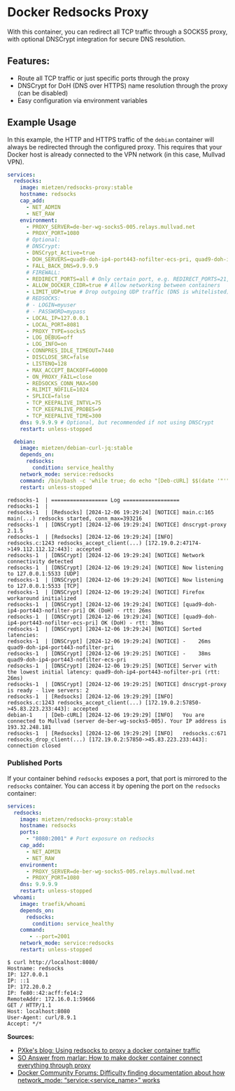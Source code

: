 # Docker Redsocks Proxy

With this container, you can redirect all TCP traffic through a SOCKS5 proxy, with optional DNSCrypt integration for secure DNS resolution.

## Features:

- Route all TCP traffic or just specific ports through the proxy
- DNSCrypt for DoH (DNS over HTTPS) name resolution through the proxy (can be disabled)
- Easy configuration via environment variables

## Example Usage

In this example, the HTTP and HTTPS traffic of the `debian` container will always be redirected through the configured proxy. This requires that your Docker host is already connected to the VPN network (in this case, Mullvad VPN).

```yaml
services:
  redsocks:
    image: mietzen/redsocks-proxy:stable
    hostname: redsocks
    cap_add:
      - NET_ADMIN
      - NET_RAW
    environment:
      - PROXY_SERVER=de-ber-wg-socks5-005.relays.mullvad.net
      - PROXY_PORT=1080
      # Optional:
      # DNSCrypt:
      - DNSCrypt_Active=true
      - DOH_SERVERS=quad9-doh-ip4-port443-nofilter-ecs-pri, quad9-doh-ip4-port443-nofilter-pri # Server-List: https://dnscrypt.info/public-servers/
      - FALL_BACK_DNS=9.9.9.9
      # FIREWALL:
      - REDIRECT_PORTS=all # Only certain port, e.g. REDIRECT_PORTS=21,80,443
      - ALLOW_DOCKER_CIDR=true # Allow networking between containers
      - LIMIT_UDP=true # Drop outgoing UDP traffic (DNS is whitelisted)
      # REDSOCKS:
      # - LOGIN=myuser
      # - PASSWORD=mypass
      - LOCAL_IP=127.0.0.1
      - LOCAL_PORT=8081
      - PROXY_TYPE=socks5
      - LOG_DEBUG=off
      - LOG_INFO=on
      - CONNPRES_IDLE_TIMEOUT=7440
      - DISCLOSE_SRC=false
      - LISTENQ=128
      - MAX_ACCEPT_BACKOFF=60000
      - ON_PROXY_FAIL=close
      - REDSOCKS_CONN_MAX=500
      - RLIMIT_NOFILE=1024
      - SPLICE=false
      - TCP_KEEPALIVE_INTVL=75
      - TCP_KEEPALIVE_PROBES=9
      - TCP_KEEPALIVE_TIME=300
    dns: 9.9.9.9 # Optional, but recommended if not using DNSCrypt
    restart: unless-stopped

  debian:
    image: mietzen/debian-curl-jq:stable
    depends_on:
      redsocks:
        condition: service_healthy
    network_mode: service:redsocks
    command: /bin/bash -c 'while true; do echo "[Deb-cURL] $$(date '"'"'+[%Y-%m-%d %H:%M:%S]'"'"') [INFO]   $$(curl -sSL https://am.i.mullvad.net/connected)" && sleep 10; done'
    restart: unless-stopped
```

```shell
redsocks-1  | ================== Log ==================
redsocks-1  | 
redsocks-1  | [Redsocks] [2024-12-06 19:29:24] [NOTICE] main.c:165 main(...) redsocks started, conn_max=393216
redsocks-1  | [DNSCrypt] [2024-12-06 19:29:24] [NOTICE] dnscrypt-proxy 2.1.5
redsocks-1  | [Redsocks] [2024-12-06 19:29:24] [INFO]   redsocks.c:1243 redsocks_accept_client(...) [172.19.0.2:47174->149.112.112.12:443]: accepted
redsocks-1  | [DNSCrypt] [2024-12-06 19:29:24] [NOTICE] Network connectivity detected
redsocks-1  | [DNSCrypt] [2024-12-06 19:29:24] [NOTICE] Now listening to 127.0.0.1:5533 [UDP]
redsocks-1  | [DNSCrypt] [2024-12-06 19:29:24] [NOTICE] Now listening to 127.0.0.1:5533 [TCP]
redsocks-1  | [DNSCrypt] [2024-12-06 19:29:24] [NOTICE] Firefox workaround initialized
redsocks-1  | [DNSCrypt] [2024-12-06 19:29:24] [NOTICE] [quad9-doh-ip4-port443-nofilter-pri] OK (DoH) - rtt: 26ms
redsocks-1  | [DNSCrypt] [2024-12-06 19:29:24] [NOTICE] [quad9-doh-ip4-port443-nofilter-ecs-pri] OK (DoH) - rtt: 38ms
redsocks-1  | [DNSCrypt] [2024-12-06 19:29:24] [NOTICE] Sorted latencies:
redsocks-1  | [DNSCrypt] [2024-12-06 19:29:24] [NOTICE] -    26ms quad9-doh-ip4-port443-nofilter-pri
redsocks-1  | [DNSCrypt] [2024-12-06 19:29:25] [NOTICE] -    38ms quad9-doh-ip4-port443-nofilter-ecs-pri
redsocks-1  | [DNSCrypt] [2024-12-06 19:29:25] [NOTICE] Server with the lowest initial latency: quad9-doh-ip4-port443-nofilter-pri (rtt: 26ms)
redsocks-1  | [DNSCrypt] [2024-12-06 19:29:25] [NOTICE] dnscrypt-proxy is ready - live servers: 2
redsocks-1  | [Redsocks] [2024-12-06 19:29:29] [INFO]   redsocks.c:1243 redsocks_accept_client(...) [172.19.0.2:57850->45.83.223.233:443]: accepted
debian-1    | [Deb-cURL] [2024-12-06 19:29:29] [INFO]   You are connected to Mullvad (server de-ber-wg-socks5-005). Your IP address is 193.32.248.181
redsocks-1  | [Redsocks] [2024-12-06 19:29:29] [INFO]   redsocks.c:671 redsocks_drop_client(...) [172.19.0.2:57850->45.83.223.233:443]: connection closed
```

### Published Ports

If your container behind `redsocks` exposes a port, that port is mirrored to the `redsocks` container. You can access it by opening the port on the `redsocks` container:

```yaml
services:
  redsocks:
    image: mietzen/redsocks-proxy:stable
    hostname: redsocks
    ports:
      - "8080:2001" # Port exposure on redsocks
    cap_add:
      - NET_ADMIN
      - NET_RAW
    environment:
      - PROXY_SERVER=de-ber-wg-socks5-005.relays.mullvad.net
      - PROXY_PORT=1080
    dns: 9.9.9.9
    restart: unless-stopped
  whoami:
    image: traefik/whoami
    depends_on:
      redsocks:
        condition: service_healthy
    command:
       - --port=2001
    network_mode: service:redsocks
    restart: unless-stopped
```

```shell
$ curl http://localhost:8080/
Hostname: redsocks
IP: 127.0.0.1
IP: ::1
IP: 172.20.0.2
IP: fe80::42:acff:fe14:2
RemoteAddr: 172.16.0.1:59666
GET / HTTP/1.1
Host: localhost:8080
User-Agent: curl/8.9.1
Accept: */*
```

**Sources:**
- [PXke's blog: Using redsocks to proxy a docker container traffic](https://web.archive.org/web/20240302223218/https://blog.pxke.me/redsocksdocker.html)
- [SO Answer from marlar: How to make docker container connect everything through proxy](https://stackoverflow.com/a/71099635)
- [Docker Community Forums: Difficulty finding documentation about how network_mode: “service:<service_name>” works](https://web.archive.org/web/20240721062403/https://forums.docker.com/t/difficulty-finding-documentation-about-how-network-mode-service-service-name-works/137008)
